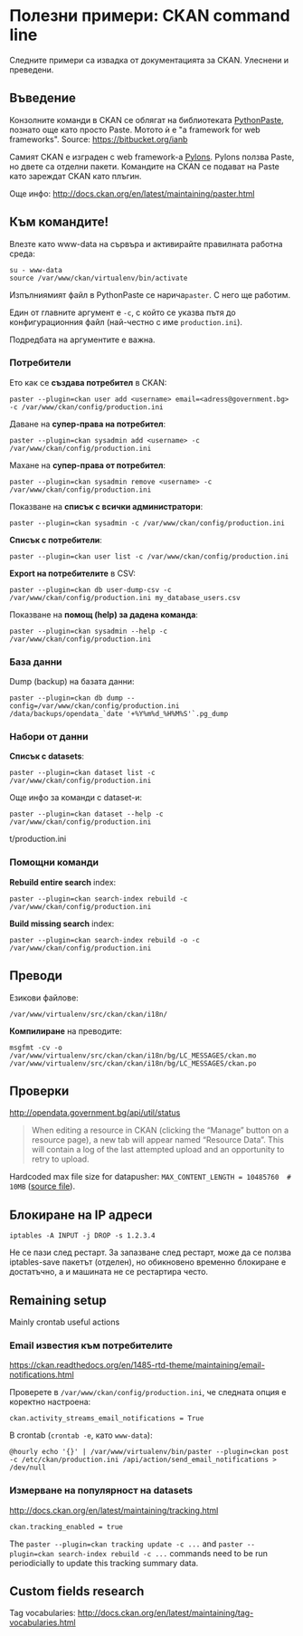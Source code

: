 # Полезни примери: CKAN command line

Следните примери са извадка от документацията за CKAN. Улеснени и преведени.

## Въведение

Конзолните команди в CKAN се облягат на библиотеката [PythonPaste](http://pythonpaste.org/), познато още като просто Paste. Мотото ѝ е "a framework for web frameworks". Source: https://bitbucket.org/ianb

Самият CKAN е изграден с web framework-а [Pylons](http://www.pylonsproject.org/). Pylons ползва Paste, но двете са отделни пакети. Командите на CKAN се подават на Paste като зареждат CKAN като плъгин.

Още инфо: http://docs.ckan.org/en/latest/maintaining/paster.html

## Към командите!

Влезте като www-data на сървъра и активирайте правилната работна среда:

    su - www-data
    source /var/www/ckan/virtualenv/bin/activate

Изпълниямият файл в PythonPaste се нарича`paster`. С него ще работим.

Един от главните аргумент е `-c`, с който се указва пътя до конфигурационния файл (най-честно с име `production.ini`).

Подредбата на аргументите е важна.

### Потребители

Ето как се **създава потребител** в CKAN:

    paster --plugin=ckan user add <username> email=<adress@government.bg> -c /var/www/ckan/config/production.ini

Даване на **супер-права на потребител**:

    paster --plugin=ckan sysadmin add <username> -c /var/www/ckan/config/production.ini

Махане на **супер-права от потребител**:

    paster --plugin=ckan sysadmin remove <username> -c /var/www/ckan/config/production.ini

Показване на **списък с всички администратори**:

    paster --plugin=ckan sysadmin -c /var/www/ckan/config/production.ini

**Списък с потребители**:

    paster --plugin=ckan user list -c /var/www/ckan/config/production.ini

**Export на потребителите** в CSV:

    paster --plugin=ckan db user-dump-csv -c /var/www/ckan/config/production.ini my_database_users.csv

Показване на **помощ (help) за дадена команда**:

    paster --plugin=ckan sysadmin --help -c /var/www/ckan/config/production.ini

### База данни

Dump (backup) на базата данни:

    paster --plugin=ckan db dump --config=/var/www/ckan/config/production.ini /data/backups/opendata_`date '+%Y%m%d_%H%M%S'`.pg_dump

### Набори от данни

**Списък с datasets**:

    paster --plugin=ckan dataset list -c /var/www/ckan/config/production.ini

Още инфо за команди с dataset-и:

    paster --plugin=ckan dataset --help -c /var/www/ckan/config/production.ini
t/production.ini

### Помощни команди

**Rebuild entire search** index:

    paster --plugin=ckan search-index rebuild -c /var/www/ckan/config/production.ini

**Build missing search** index:

    paster --plugin=ckan search-index rebuild -o -c /var/www/ckan/config/production.ini

## Преводи

Езикови файлове:

    /var/www/virtualenv/src/ckan/ckan/i18n/

**Компилиране** на преводите:

    msgfmt -cv -o /var/www/virtualenv/src/ckan/ckan/i18n/bg/LC_MESSAGES/ckan.mo /var/www/virtualenv/src/ckan/ckan/i18n/bg/LC_MESSAGES/ckan.po

## Проверки

http://opendata.government.bg/api/util/status

> When editing a resource in CKAN (clicking  the “Manage” button on a resource page), a new tab will appear named  “Resource Data”. This will contain a log of the last attempted upload  and an opportunity to retry to upload.

Hardcoded max file size for datapusher: `MAX_CONTENT_LENGTH = 10485760  # 10MB` ([source file](https://github.com/ckan/datapusher/blob/master/datapusher/jobs.py#L29)).

## Блокиране на IP адреси

`iptables -A INPUT -j DROP -s 1.2.3.4`

Не се пази след рестарт. За запазване след рестарт, може да се ползва iptables-save пакетът (отделен), но обикновено временно блокиране е достатъчно, а и машината не се рестартира често.

## Remaining setup

Mainly crontab useful actions

### Email известия към потребителите

https://ckan.readthedocs.org/en/1485-rtd-theme/maintaining/email-notifications.html

Проверете в `/var/www/ckan/config/production.ini`, че следната опция е коректно настроена:

    ckan.activity_streams_email_notifications = True

В crontab (`crontab -e`, като `www-data`):

    @hourly echo '{}' | /var/www/virtualenv/bin/paster --plugin=ckan post -c /etc/ckan/production.ini /api/action/send_email_notifications > /dev/null

### Измерване на популярност на datasets

http://docs.ckan.org/en/latest/maintaining/tracking.html

    ckan.tracking_enabled = true

The `paster --plugin=ckan tracking update -c ...` and `paster --plugin=ckan search-index rebuild -c ...` commands need to be run periodicially to update this tracking summary data.

## Custom fields research

Tag vocabularies:
http://docs.ckan.org/en/latest/maintaining/tag-vocabularies.html
